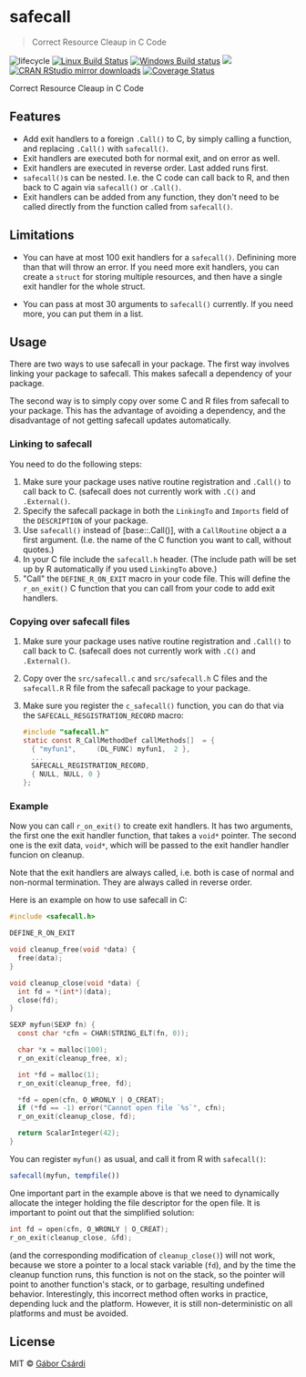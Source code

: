 
# safecall

> Correct Resource Cleaup in C Code

<!-- badges: start -->

![lifecycle](https://img.shields.io/badge/lifecycle-experimental-orange.svg)
[![Linux Build Status](https://travis-ci.org/gaborcsardi/safecall.svg?branch=master)](https://travis-ci.org/gaborcsardi/safecall)
[![Windows Build status](https://ci.appveyor.com/api/projects/status/github/gaborcsardi/safecall?svg=true)](https://ci.appveyor.com/project/gaborcsardi/safecall)
[![](http://www.r-pkg.org/badges/version/safecall)](http://www.r-pkg.org/pkg/safecall)
[![CRAN RStudio mirror downloads](http://cranlogs.r-pkg.org/badges/safecall)](http://www.r-pkg.org/pkg/safecall)
[![Coverage
Status](https://img.shields.io/codecov/c/github/gaborcsardi/safecall/master.svg)](https://codecov.io/github/r-lib/pak?branch=master)

<!-- badges: end -->

Correct Resource Cleaup in C Code

## Features

* Add exit handlers to a foreign `.Call()` to C, by simply calling a
  function, and replacing `.Call()` with `safecall()`.
* Exit handlers are executed both for normal exit, and on error as well.
* Exit handlers are executed in reverse order. Last added runs first.
* `safecall()`s can be nested. I.e. the C code can call back to R, and then
  back to C again via `safecall()` or `.Call()`.
* Exit handlers can be added from any function, they don't need to be called
  directly from the function called from `safecall()`.

## Limitations

* You can have at most 100 exit handlers for a `safecall()`. Definining
more than that will throw an error. If you need more exit handlers, you
can create a `struct` for storing multiple resources, and then have a single
exit handler for the whole struct.

* You can pass at most 30 arguments to `safecall()` currently. If you need
more, you can put them in a list.

## Usage

There are two ways to use safecall in your package. The first way involves
linking your package to safecall. This makes safecall a dependency of
your package.

The second way is to simply copy over some C and R files from safecall
to your package. This has the advantage of avoiding a dependency, and the
disadvantage of not getting safecall updates automatically.

### Linking to safecall

You need to do the following steps:

1. Make sure your package uses native routine registration and `.Call()`
   to call back to C. (safecall does not currently work with `.C()` and
   `.External()`.
2. Specify the safecall package in both the `LinkingTo` and `Imports`
   field of the `DESCRIPTION` of your package.
3. Use `safecall()` instead of [base::.Call()], with a `CallRoutine`
   object a a first argument. (I.e. the name of the C function you want
   to call, without quotes.)
4. In your C file include the `safecall.h` header. (The include path
   will be set up by R automatically if you used `LinkingTo` above.)
5. "Call" the `DEFINE_R_ON_EXIT` macro in your code file. This will define
   the `r_on_exit()` C function that you can call from your code to add
   exit handlers.

### Copying over safecall files

1. Make sure your package uses native routine registration and `.Call()`
   to call back to C. (safecall does not currently work with `.C()` and
   `.External()`.
2. Copy over the `src/safecall.c` and `src/safecall.h` C files and the
   `safecall.R` R file from the safecall package to your package.
3. Make sure you register the `c_safecall()` function, you can do that via
   the `SAFECALL_RESGISTRATION_RECORD` macro:

   ```c
   #include "safecall.h"
   static const R_CallMethodDef callMethods[]  = {
     { "myfun1",     (DL_FUNC) myfun1,  2 },
     ...
     SAFECALL_REGISTRATION_RECORD,
     { NULL, NULL, 0 }
   };
   ``` 

### Example

Now you can call `r_on_exit()` to create exit handlers. It has two arguments,
the first one the exit handler function, that takes a `void*` pointer.
The second one is the exit data, `void*`, which will be passed to the exit
handler handler funcion on cleanup.

Note that the exit handlers are always called, i.e. both is case of
normal and non-normal termination. They are always called in reverse
order.

Here is an example on how to use safecall in C:

```c
#include <safecall.h>

DEFINE_R_ON_EXIT

void cleanup_free(void *data) {
  free(data);
}

void cleanup_close(void *data) {
  int fd = *(int*)(data);
  close(fd);
}

SEXP myfun(SEXP fn) {
  const char *cfn = CHAR(STRING_ELT(fn, 0));

  char *x = malloc(100);
  r_on_exit(cleanup_free, x);

  int *fd = malloc(1);
  r_on_exit(cleanup_free, fd);

  *fd = open(cfn, O_WRONLY | O_CREAT);
  if (*fd == -1) error("Cannot open file `%s`", cfn);
  r_on_exit(cleanup_close, fd);

  return ScalarInteger(42);
}
```

You can register `myfun()` as usual, and call it from R with `safecall()`:
```r
safecall(myfun, tempfile())
```

One important part in the example above is that we need to dynamically
allocate the integer holding the file descriptor for the open file.
It is important to point out that the simplified solution:

```c
int fd = open(cfn, O_WRONLY | O_CREAT);
r_on_exit(cleanup_close, &fd);
```

(and the corresponding modification of `cleanup_close()`) will not work,
because we store a pointer to a local stack variable (`fd`), and by the
time the cleanup function runs, this function is not on the stack, so the
pointer will point to another function's stack, or to garbage, resulting
undefined behavior. Interestingly, this incorrect method often works in
practice, depending luck and the platform. However, it is still
non-deterministic on all platforms and must be avoided.

## License

MIT © [Gábor Csárdi](https://github.com/gaborcsardi)
